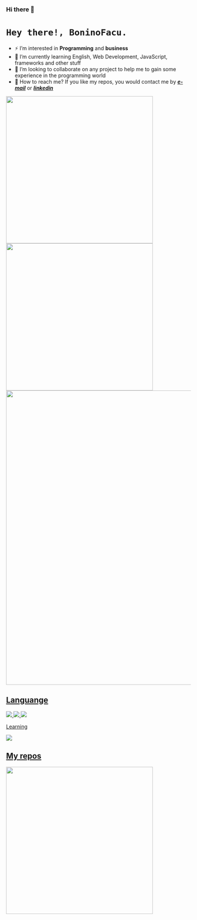 ### Hi there 👋


# ```Hey there!, BoninoFacu.```

* :zap: I’m interested in **Programming** and **business**
* :space_invader: I’m currently learning English, Web Development, JavaScript, frameworks and other stuff
* :microscope: I’m looking to collaborate on any project to help me to gain some experience in the programming world
* :busts_in_silhouette: How to reach me? If you like my repos, you would contact me by _**[e-mail](mailto:boninofacundolas@gmail.com)**_ or _**[linkedin](https://www.linkedin.com/in/boninofacundo/)**_

  
<p align="left">
  <a href="https://github.com/BoninoFacu"><img width="400" src="https://github-readme-stats.vercel.app/api?username=boninofacu&show_icons=true&theme=tokyonight">
  <a href="https://github.com/BoninoFacu"><img width="400" src="https://github-readme-stats.vercel.app/api/top-langs/?username=boninofacu&shell&langs_count=10&layout=compact&theme=tokyonight">
  <a href="https://github.com/BoninoFacu"><img width="800" src="https://github-profile-trophy.vercel.app/?username=boninofacu&row=1&column=5&theme=tokyonight">
</p>
  
## Languange
    

  <img src="https://img.shields.io/badge/HTML5-E34F26?style=for-the-badge&logo=html5&logoColor=white" />
  <img src="https://img.shields.io/badge/CSS3-1572B6?style=for-the-badge&logo=css3&logoColor=white" />
  <img src="https://img.shields.io/badge/Sass-CC6699?style=for-the-badge&logo=sass&logoColor=white" />
  
 Learning
    
  <img src="https://img.shields.io/badge/JavaScript-F7DF1E?style=for-the-badge&logo=javascript&logoColor=black" />
 
    
## My repos
    
<p align="left">
  
   <a href="https://github.com/BoninoFacu/ProyectoOsiris"><img width="400" src="https://github-readme-stats.vercel.app/api/pin/?username=BoninoFacu&repo=ProyectoOsiris&langs_count=5&theme=tokyonight">
</p>  
    
  

